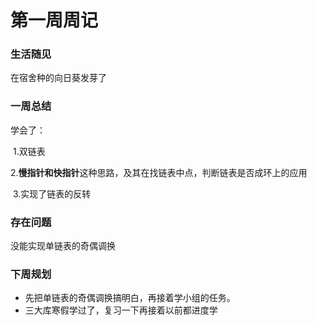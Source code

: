 # 第一周周记

### 生活随见

在宿舍种的向日葵发芽了

### 一周总结

学会了：

​	1.双链表

​	2.**慢指针和快指针**这种思路，及其在找链表中点，判断链表是否成环上的应用

​	3.实现了链表的反转

### 存在问题

没能实现单链表的奇偶调换

### 下周规划

- 先把单链表的奇偶调换搞明白，再接着学小组的任务。
- 三大库寒假学过了，复习一下再接着以前都进度学

